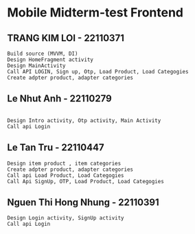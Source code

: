 # Mobile Midterm-test Frontend

## TRANG KIM LOI - 22110371

```
Build source (MVVM, DI)
Design HomeFragment activity
Design MainActivity
Call API LOGIN, Sign up, Otp, Load Product, Load Categogies
Create adpter product, adapter categories

```
## Le Nhut Anh - 22110279

```

Design Intro activity, Otp activity, Main Activity
Call api Login
```

## Le Tan Tru - 22110447

```
Design item product , item categories
Create adpter product, adapter categories
Call api Load Product, Load Categogies
Call Api SignUp, OTP, Load Product, Load Categogies

```

## Nguen Thi Hong Nhung - 22110391

```
Design Login activity, SignUp activity
Call api Login
```
